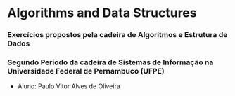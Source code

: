 # Algorithms and Data Structures

### Exercícios propostos pela cadeira de Algoritmos e Estrutura de Dados
### Segundo Período da cadeira de Sistemas de Informação na Universidade Federal de Pernambuco (UFPE)

- Aluno: Paulo Vitor Alves de Oliveira
